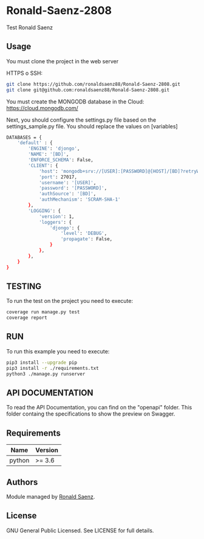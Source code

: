 # Ronald-Saenz-2808

Test Ronald Saenz

## Usage

You must clone the project in the web server

HTTPS o SSH:
```bash
git clone https://github.com/ronaldsaenz88/Ronald-Saenz-2808.git
git clone git@github.com:ronaldsaenz88/Ronald-Saenz-2808.git
```

You must create the MONGODB database in the Cloud: https://cloud.mongodb.com/

Next, you should configure the settings.py file based on the settings_sample.py file. 
You should replace the values on [variables]
```bash
DATABASES = {
    'default' : {
        'ENGINE': 'djongo',
        'NAME': '[BD]',
        'ENFORCE_SCHEMA': False,
        'CLIENT': {
            'host': 'mongodb+srv://[USER]:[PASSWORD]@[HOST]/[BD]?retryWrites=true&w=majority',
            'port': 27017,
            'username': '[USER]',
            'password': '[PASSWORD]',
            'authSource': '[BD]',
            'authMechanism': 'SCRAM-SHA-1'
        },
        'LOGGING': {
            'version': 1,
            'loggers': {
                'djongo': {
                    'level': 'DEBUG',
                    'propagate': False,                        
                }
            },
        },
    }
}
```

## TESTING

To run the test on the project you need to execute:

```bash
coverage run manage.py test
coverage report  
```

## RUN

To run this example you need to execute:

```bash
pip3 install --upgrade pip
pip3 install -r ./requirements.txt
python3 ./manage.py runserver
```

## API DOCUMENTATION

To read the API Documentation, you can find on the "openapi" folder.
This folder containg the specifications to show the preview on Swagger.


## Requirements

| Name | Version |
|------|---------|
| python | >= 3.6 |

## Authors

Module managed by [Ronald Saenz](https://github.com/ronaldsaenz88).

## License

GNU General Public Licensed. See LICENSE for full details.